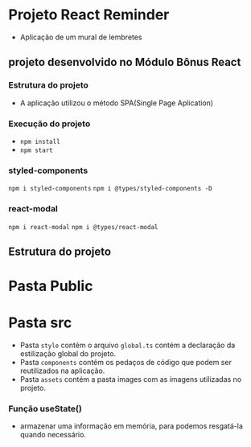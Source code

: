 # Projeto React Reminder

- Aplicação de um mural de lembretes

## projeto desenvolvido no Módulo Bônus React

### Estrutura do projeto

- A aplicação utilizou o método SPA(Single Page Aplication)


### Execução do projeto

- `npm install`
- `npm start`

### styled-components

 `npm i styled-components`
 `npm i @types/styled-components -D`


### react-modal
`npm i react-modal`
`npm i @types/react-modal`
 ## Estrutura do projeto

 # Pasta Public

 # Pasta src

 - Pasta `style` contém o arquivo `global.ts` contém a declaração da estilização global do projeto.
 - Pasta `components` contém os pedaços de código que podem ser reutilizados na aplicação.
 - Pasta `assets` contém a pasta images com as imagens utilizadas no projeto.

### Função useState()
- armazenar uma informação em memória, para podemos resgatá-la quando necessário.
